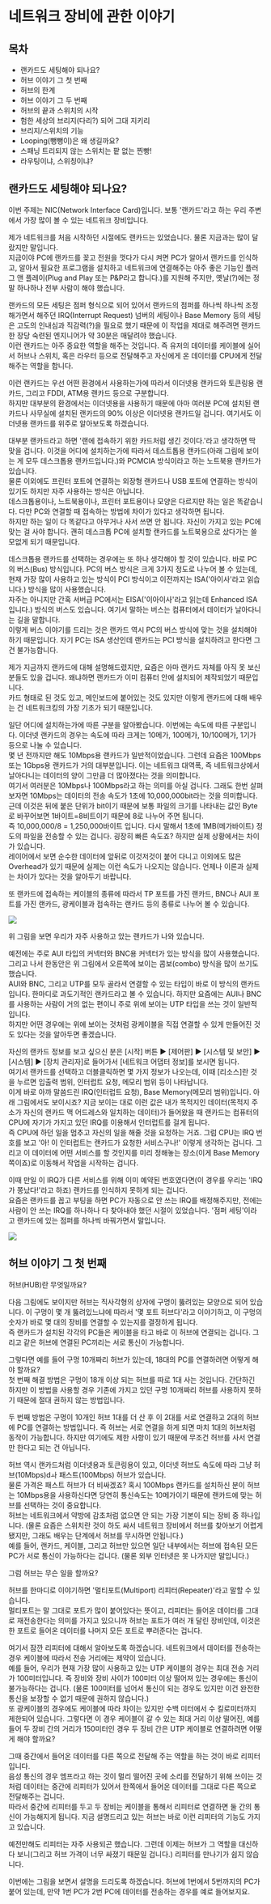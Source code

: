 # 네트워크 장비에 관한 이야기



## 목차

- 랜카드도 세팅해야 되나요?
- 허브 이야기 그 첫 번째
- 허브의 한계
- 허브 이야기 그 두 번째
- 허브의 끝과 스위치의 시작
- 험한 세상의 브리지(다리?) 되어 그대 지키리
- 브리지/스위치의 기능
- Looping(뺑뺑이)은 왜 생길까요?
- 스패닝 트리되지 않는 스위치는 팥 없는 찐빵!
- 라우팅이냐, 스위칭이냐?



## 랜카드도 세팅해야 되나요?

이번 주제는 NIC(Network Interface Card)입니다. 보통 '랜카드'라고 하는 우리 주변에서 가장 많이 볼 수 있는 네트워크 장비입니다.

제가 네트워크를 처음 시작하던 시절에도 랜카드는 있었습니다. 물론 지금과는 많이 달랐지만 말입니다.  
지금이야 PC에 랜카드를 꽂고 전원을 껏다가 다시 켜면 PC가 알아서 랜카드를 인식하고, 알아서 필요한 프로그램을 설치하고 네트워크에 연결해주는 아주 좋은 기능인 플러그 앤 플레이(Plug and Play 또는 P&P라고 합니다.)를 지원해 주지만, 옛날(?)에는 정말 하나하나 전부 사람이 해야 했습니다.

랜카드의 모든 세팅은 점퍼 형식으로 되어 있어서 랜카드의 점퍼를 하나씩 하나씩 조정해가면서 해주던 IRQ(Interrupt Request) 넘버의 세팅이나 Base Memory 등의 세팅은 고도의 인내심과 직감력(?)을 필요로 했기 때문에 이 작업을 제대로 해주려면 랜카드 한 장당 숙련된 엔지니어가 약 30분은 매달려야 했습니다.  
이런 랜카드는 아주 중요한 역할을 해주는 것입니다. 즉 유저의 데이터를 케이블에 실어서 허브나 스위치, 혹은 라우터 등으로 전달해주고 자신에게 온 데이터를 CPU에게 전달해주는 역할을 합니다.

이런 랜카드는 우선 어떤 환경에서 사용하는가에 따라서 이더넷용 랜카드와 토큰링용 랜카드, 그리고 FDDI, ATM용 랜카드 등으로 구분합니다.  
하지만 대부분의 환경에서는 이더넷용을 사용하기 때문에 아마 여러분 PC에 설치된 랜카드나 사무실에 설치된 랜카드의 90% 이상은 이더넷용 랜카드일 겁니다. 여기서도 이더넷용 랜카드를 위주로 알아보도록 하겠습니다.

대부분 랜카드라고 하면 '랜에 접속하기 위한 카드처럼 생긴 것이다.'라고 생각하면 딱 맞을 겁니다. 이것을 어디에 설치하는가에 따라서 데스트톱용 랜카드(아래 그림에 보이는 게 모두 데스크톱용 랜카드입니다.)와 PCMCIA 방식이라고 하는 노트북용 랜카드가 있습니다.  
물론 이외에도 프린터 포트에 연결하는 외장형 랜카드나 USB 포트에 연결하는 방식이 있기도 하지만 자주 사용하는 방식은 아닙니다.  
데스크톱용이나, 느트북용이나, 프린터 포트용이나 모양은 다르지만 하는 일은 똑같습니다. 다만 PC와 연결할 때 접속하는 방법에 차이가 있다고 생각하면 됩니다.  
하지만 하는 일이 다 똑같다고 아무거나 사서 쓰면 안 됩니다. 자신이 가지고 있는 PC에 맞는 걸 사야 합니다. 괜히 데스크톱 PC에 설치할 랜카드를 노트북용으로 샀다가는 쓸모없게 되기 때문입니다.

데스크톱용 랜카드를 선택하는 경우에는 또 하나 생각해야 할 것이 있습니다. 바로 PC의 버스(Bus) 방식입니다. PC의 버스 방식은 크게 3가지 정도로 나누어 볼 수 있는데, 현재 가장 많이 사용하고 있는 방식이 PCI 방식이고 이전까지는 ISA('아이사'라고 읽습니다.) 방식을 많이 사용했습니다.  
자주는 아니지만 간혹 서버급 PC에서는 EISA('이아이사'라고 읽는데 Enhanced ISA입니다.) 방식의 버스도 있습니다. 여기서 말하는 버스는 컴퓨터에서 데이터가 날아다니는 길을 말합니다.  
이렇게 버스 이야기를 드리는 것은 랜카드 역시 PC의 버스 방식에 맞는 것을 설치해야 하기 때문입니다. 자기 PC는 ISA 생산인데 랜카드는 PCI 방식을 설치하려고 한다면 그건 불가능합니다.

제가 지금까지 랜카드에 대해 설명해드렸지만, 요즘은 아마 랜카드 자체를 아직 못 보신 분들도 있을 겁니다. 왜냐하면 랜카드가 이미 컴퓨터 안에 설치되어 제작되었기 때문입니다.  
카드 형태로 된 것도 있고, 메인보드에 붙어있는 것도 있지만 이렇게 랜카드에 대해 배우는 건 네트워크킹의 가장 기초가 되기 때문입니다.

일단 어디에 설치하는가에 따른 구분을 알아봤습니다. 이번에는 속도에 따른 구분입니다. 이더넷 랜카드의 경우는 속도에 따라 크게는 10메가, 100메가, 10/100메가, 1기가 등으로 나눌 수 있습니다.  
몇 년 전까지만 해도 10Mbps용 랜카드가 일반적이었습니다. 그런데 요즘은 100Mbps 또는 1Gbps용 랜카드가 거의 대부분입니다. 이는 네트워크 대역폭, 즉 네트워크상에서 날아다니는 데이터의 양이 그만큼 더 많아졌다는 것을 의미합니다.  
여기서 여러분은 10Mbps나 100Mbps라고 하는 의미를 아실 겁니다. 그래도 한번 살펴보자면 10Mbps는 데이터의 전송 속도가 1초에 10,000,000bit라는 것을 의미합니다.  
근데 이것은 뒤에 붙은 단위가 bit이기 때문에 보통 파일의 크기를 나타내는 값인 Byte로 바꾸어보면 1바이트=8비트이기 때문에 8로 나누어 주면 됩니다.  
즉 10,000,000/8 = 1,250,000바이트 입니다. 다시 말해서 1초에 1MB(메가바이트) 정도의 파일을 전송할 수 있는 겁니다. 굉장히 빠른 속도죠? 하지만 실제 상황에서는 차이가 있습니다.  
레이어에서 보면 순수한 데이터에 앞뒤로 이것저것이 붙어 다니고 이외에도 많은 Overhead가 있기 때문에 실제는 이런 속도가 나오지는 않습니다. 언제나 이론과 실제는 차이가 있다는 것을 알아두기 바랍니다.

또 랜카드에 접속하는 케이블의 종류에 따라서 TP 포트를 가진 랜카드, BNC나 AUI 포트를 가진 랜카드, 광케이블과 접속하는 랜카드 등의 종류로 나누어 볼 수 있습니다.

![](./img/1-4/ex1.jpg)

위 그림을 보면 우리가 자주 사용하고 았는 랜카드가 나와 있습니다.

예전에는 주로 AUI 타입의 커넥터와 BNC용 커넥터가 있는 방식을 많이 사용했습니다. 그리고 나서 한동안은 위 그림에서 오른쪽에 보이는 콤보(combo) 방식을 많이 쓰기도 했습니다.  
AUI와 BNC, 그리고 UTP를 모두 골라서 연결할 수 있는 타입이 바로 이 방식의 랜카드입니다. 한마디로 과도기적인 랜카드라고 볼 수 있습니다. 하지만 요즘에는 AUI나 BNC를 사용하는 사람이 거의 없는 편이니 주로 위에 보이는 UTP 타입을 쓰는 것이 일반적입니다.  
하지만 어떤 경우에는 위에 보이는 것처럼 광케이블을 직접 연결할 수 있게 만들어진 것도 있다는 것을 알아두면 좋겠습니다.

자신의 랜카드 정보를 보고 싶으신 분은 [시작] 버튼 :arrow_forward: [제어판] :arrow_forward: [시스템 및 보안] :arrow_forward: [시스템] :arrow_forward: [장치 관리자]로 들어가서 [네트워크 어댑터 정보]를 보시면 됩니다.  
여기서 랜카드를 선택하고 더블클릭하면 몇 가지 정보가 나오는데, 이때 [리소스]란 것을 누르면 입출력 범위, 인터럽트 요청, 메모리 범위 등이 나타납니다.  
이게 바로 아까 말씀드린 IRQ(인터럽트 요청), Base Memory(메모리 범위)입니다. 아래 그림에서도 보이시죠? 지금 보이는 대로 이런 값은 내가 목적지인 데이터(목적지 주소가 자신의 랜카드 맥 어드레스와 일치하는 데이터)가 들어왔을 때 랜카드는 컴퓨터의 CPU에 자기가 가지고 있던 IRQ를 이용해서 인터럽트를 걸게 됩니다.  
즉 CPU에 하던 일을 멈추고 자신의 일을 해줄 것을 요청하는 거죠. 그럼 CPU는 IRQ 번호를 보고 '아! 이 인터럽트는 랜카드가 요청한 서비스구나!' 이렇게 생각하는 겁니다. 그리고 이 데이터에 어떤 서비스를 할 것인지를 미리 정해놓는 장소(이게 Base Memory쪽이죠)로 이동해서 작업을 시작하는 겁니다.

이때 만일 이 IRQ가 다른 서비스를 위해 이미 예약된 번호였다면(이 경우를 우리는 'IRQ가 쫑났다!'라고 하죠) 랜카드를 인식하지 못하게 되는 겁니다.  
요즘은 랜카드를 꼽고 부팅을 하면 PC가 자동으로 안 쓰는 IRQ를 배정해주지만, 전에는 사람이 안 쓰는 IRQ를 하나하나 다 찾아내야 했던 시절이 있었습니다. '점퍼 세팅'이라고 랜카드에 있는 점퍼를 하나씩 바꿔가면서 말입니다.

![](./img/1-4/ex2.jpg)



## 허브 이야기 그 첫 번째

허브(HUB)란 무엇일까요?

다음 그림에도 보이지만 허브는 직사각형의 상자에 구멍이 뚫려있는 모양으로 되어 있습니다. 이 구멍이 몇 개 뚫려있느냐에 따라서 '몇 포트 허브다'라고 이야기하고, 이 구멍의 숫자가 바로 몇 대의 장비를 연결할 수 있는지를 결정하게 됩니다.  
즉 랜카드가 설치된 각각의 PC들은 케이블을 타고 바로 이 허브에 연결되는 겁니다. 그리고 같은 허브에 연결된 PC끼리는 서로 통신이 가능합니다.

그렇다면 예를 들어 구멍 10개짜리 허브가 있는데, 18대의 PC를 연결하려면 어떻게 해야 할까요?  
첫 번째 해결 방법은 구멍이 18개 이상 되는 허브를 따로 1대 사는 것입니다. 간단하긴 하지만 이 방법을 사용할 경우 기존에 가지고 있던 구멍 10개짜리 허브를 사용하지 못하기 때문에 절대 권하지 않는 방법입니다.

두 번째 방법은 구멍이 10개인 허브 1대를 더 산 후 이 2대를 서로 연결하고 2대의 허브에 PC를 연결하는 방법입니다. 즉 허브는 서로 연결을 하게 되면 마치 1대의 허브처럼 동작이 가능합니다. 하지만 여기에도 제한 사항이 있기 때문에 무조건 허브를 사서 연결만 한다고 되는 건 아닙니다.

허브 역시 랜카드처럼 이더넷용과 토큰링용이 있고, 이더넷 허브도 속도에 따라 그냥 허브(10Mbps)dㅘ 패스트(100Mbps) 허브가 있습니다.  
물론 가격은 패스트 허브가 더 비싸겠죠? 혹시 100Mbps 랜카드를 설치하신 분이 허브는 10Mbps용을 사용하신다면 당연히 통신속도는 10메가이기 때문에 랜카드에 맞는 허브를 선택하는 것이 중요합니다.  
허브는 네트워크에서 약방에 감초처럼 없으면 안 되는 가장 기본이 되는 장비 중 하나입니다. (물론 요즘은 스위치란 것이 하도 싸서 네트워크 장비에서 허브를 찾아보기 어렵게 됐지만, 그래도 배우는 단계에서 허브를 무시하면 안됩니다.)  
예를 들어, 랜카드, 케이블, 그리고 허브만 있으면 일단 내부에서는 허브에 접속된 모든 PC가 서로 통신이 가능하다는 겁니다. (물론 외부 인터넷은 못 나가지만 말입니다.)

그럼 허브는 무슨 일을 할까요?

허브를 한마디로 이야기하면 '멀티포트(Multiport) 리피터(Repeater)'라고 말할 수 있습니다.  
멀티포트는 말 그대로 포트가 많이 붙어있다는 뜻이고, 리피터는 들어온 데이터를 그대로 재전송한다는 의미를 가지고 있으니까 허브는 포트가 여러 개 달린 장비인데, 이것은 한 포트로 들어온 데이터를 나머지 모든 포트로 뿌려준다는 겁니다.

여기서 잠깐 리피터에 대해서 알아보도록 하겠습니다. 네트워크에서 데이터를 전송하는 경우 케이블에 따라서 전송 거리에는 제약이 있습니다.  
예를 들어, 우리가 현재 가장 많이 사용하고 있는 UTP 케이블의 경우는 최대 전송 거리가 100미터입니다. 즉 장비와 장비 사이가 100미터 이상 떨어져 있는 경우에는 통신이 불가능하다는 겁니다. (물론 100미터를 넘어서 통신이 되는 경우도 있지만 이건 완전한 통신을 보장할 수 없기 때문에 권하지 않습니다.)  
또 광케이블의 경우에도 케이블에 따라 차이는 있지만 수백 미터에서 수 킬로미터까지 제한되어 있습니다. 그렇다면 이 경우 케이블이 갈 수 있는 최대 거리 이상 떨어진, 예를 들어 두 장비 간의 거리가 150미터인 경우 두 장비 간은 UTP 케이블로 연결하려면 어떻게 해야 할까요?

그때 중간에서 들어온 데이터를 다른 쪽으로 전달해 주는 역할을 하는 것이 바로 리피터입니다.  
음성 통신의 경우 엠프라고 하는 것이 멀리 떨어진 곳에 소리를 전달하기 위해 쓰이는 것처럼 데이터는 중간에 리피터가 있어서 한쪽에서 들어온 데이터를 그대로 다른 쪽으로 전달해주는 겁니다.  
따라서 중간에 리피터를 두고 두 장비는 케이블을 통해서 리피터로 연결하면 둘 간의 통신이 가능해지게 됩니다. 지금 설명드리고 있는 허브는 바로 이런 리피터의 기능도 가지고 있습니다.

예전만해도 리피터는 자주 사용되곤 했습니다. 그런데 이제는 허브가 그 역할을 대신하다 보니(그리고 허브 가격이 너무 싸졌기 때문일 겁니다.) 리피터를 만나기가 쉽지 않습니다.

이번에는 그림을 보면서 설명을 드리도록 하겠습니다. 허브에 1번에서 5번까지의 PC가 붙어 있는데, 만약 1번 PC가 2번 PC에 데이터를 전송하는 경우를 예로 들어보지요.